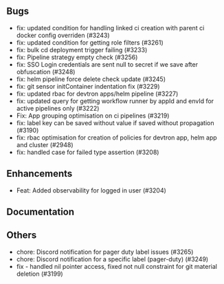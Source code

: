 ## Bugs
- fix: updated condition for handling linked ci creation with parent ci docker config overriden (#3243)
- fix: updated condition for getting role filters  (#3261)
- fix: bulk cd deployment trigger failing (#3233)
- fix: Pipeline strategy empty check (#3256)
- fix: SSO Login credentials are sent null to secret if we save after obfuscation (#3248)
- fix: helm pipeline force delete check update (#3245)
- fix: git sensor initContainer indentation fix (#3229)
- fix: updated rbac for devtron apps/helm pipeline (#3227)
- fix: updated query for getting workflow runner by appId and envId for active pipelines only (#3222)
- Fix: App grouping optimisation on ci pipelines (#3219)
- fix: label key can be saved without value if saved without propagation (#3190)
- fix: rbac optimisation for creation of policies for devtron app, helm app and cluster (#2948)
- fix: handled case for failed type assertion (#3208)
## Enhancements
- Feat: Added observability for logged in user (#3204)
## Documentation
## Others
- chore: Discord notification for pager duty label issues  (#3265)
- chore: Discord notification for a specific label (pager-duty) (#3249)
- fix  - handled nil pointer access, fixed not null constraint for git material deletion (#3199)
